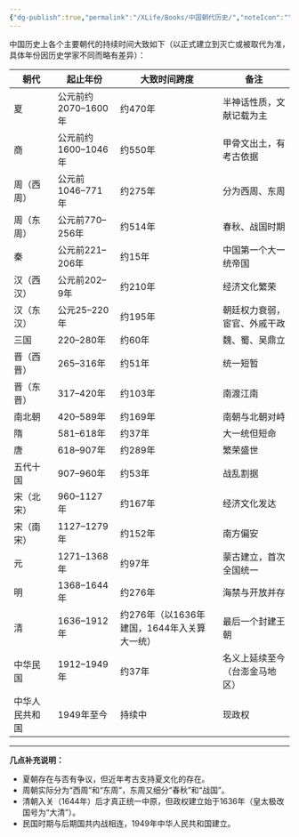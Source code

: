 ```yaml
---
{"dg-publish":true,"permalink":"/XLife/Books/中国朝代历史/","noteIcon":"","created":"2025-04-30T00:31:30.564+08:00"}
---
```


中国历史上各个主要朝代的持续时间大致如下（以正式建立到灭亡或被取代为准，具体年份因历史学家不同而略有差异）：

|朝代|起止年份|大致时间跨度|备注|
|---|---|---|---|
|夏|公元前约2070–1600年|约470年|半神话性质，文献记载为主|
|商|公元前约1600–1046年|约550年|甲骨文出土，有考古依据|
|周（西周）|公元前1046–771年|约275年|分为西周、东周|
|周（东周）|公元前770–256年|约514年|春秋、战国时期|
|秦|公元前221–206年|约15年|中国第一个大一统帝国|
|汉（西汉）|公元前202–9年|约210年|经济文化繁荣|
|汉（东汉）|公元25–220年|约195年|朝廷权力衰弱，宦官、外戚干政|
|三国|220–280年|约60年|魏、蜀、吴鼎立|
|晋（西晋）|265–316年|约51年|统一短暂|
|晋（东晋）|317–420年|约103年|南渡江南|
|南北朝|420–589年|约169年|南朝与北朝对峙|
|隋|581–618年|约37年|大一统但短命|
|唐|618–907年|约289年|繁荣盛世|
|五代十国|907–960年|约53年|战乱割据|
|宋（北宋）|960–1127年|约167年|经济文化发达|
|宋（南宋）|1127–1279年|约152年|南方偏安|
|元|1271–1368年|约97年|蒙古建立，首次全国统一|
|明|1368–1644年|约276年|海禁与开放并存|
|清|1636–1912年|约276年（以1636年建国，1644年入关算大一统）|最后一个封建王朝|
|中华民国|1912–1949年|约37年|名义上延续至今（台澎金马地区）|
|中华人民共和国|1949年至今|持续中|现政权|

---

**几点补充说明：**

- 夏朝存在与否有争议，但近年考古支持夏文化的存在。
- 周朝实际分为“西周”和“东周”，东周又细分“春秋”和“战国”。
- 清朝入关（1644年）后才真正统一中原，但政权建立始于1636年（皇太极改国号为“大清”）。
- 民国时期与后期国共内战相连，1949年中华人民共和国建立。
    
